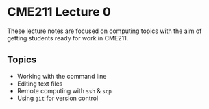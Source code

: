 # CME211 Lecture 0

These lecture notes are focused on computing topics with the aim of getting
students ready for work in CME211.

## Topics

* Working with the command line
* Editing text files
* Remote computing with `ssh` & `scp`
* Using `git` for version control
